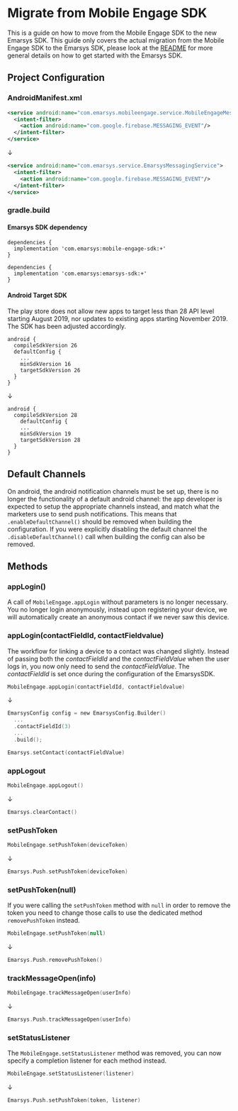 # Migrate from Mobile Engage SDK

This is a guide on how to move from the Mobile Engage SDK to the new Emarsys SDK. This guide only covers the actual migration from the Mobile Engage SDK to the Emarsys SDK, please look at the [README](README.md) for more general details on how to get started with the Emarsys SDK.

## Project Configuration

### AndroidManifest.xml

```xml
<service android:name="com.emarsys.mobileengage.service.MobileEngageMessagingService">
  <intent-filter>
    <action android:name="com.google.firebase.MESSAGING_EVENT"/>
  </intent-filter>
</service>
```
↓
```xml
<service android:name="com.emarsys.service.EmarsysMessagingService">
  <intent-filter>
    <action android:name="com.google.firebase.MESSAGING_EVENT"/>
  </intent-filter>
</service>
```

### gradle.build

#### Emarsys SDK dependency

```
dependencies {
  implementation 'com.emarsys:mobile-engage-sdk:+'
}
```

```
dependencies {
  implementation 'com.emarsys:emarsys-sdk:+'
}
```

#### Android Target SDK

The play store does not allow new apps to target less than 28 API level starting August 2019, nor updates to existing apps starting November 2019. The SDK has been adjusted accordingly.

```
android {
  compileSdkVersion 26
  defaultConfig {
    ...
    minSdkVersion 16
    targetSdkVersion 26
  }
}
```
↓
```
android {
  compileSdkVersion 28
    defaultConfig {
    ...
    minSdkVersion 19
    targetSdkVersion 28
  }
}
```

## Default Channels

On android, the android notification channels must be set up, there is no longer the functionality of a default android channel: the app developer is expected to setup the appropriate channels instead, and match what the marketers use to send push notifications. This means that `.enableDefaultChannel()` should be removed when building the configuration. If you were explicitly disabling the default channel the `.disableDefaultChannel()` call when building the config can also be removed.

## Methods

### appLogin()

A call of `MobileEngage.appLogin` without parameters is no longer necessary. You no longer login anonymously, instead upon registering your device, we will automatically create an anonymous contact if we never saw this device.

### appLogin(contactFieldId, contactFieldvalue)

The workflow for linking a device to a contact was changed slightly. Instead of passing both the *contactFieldId* and the *contactFieldValue* when the user logs in, you now only need to send the *contactFieldValue*. The *contactFieldId* is set once during the configuration of the EmarsysSDK.

```kotlin
MobileEngage.appLogin(contactFieldId, contactFieldvalue)
```
↓
```kotlin
EmarsysConfig config = new EmarsysConfig.Builder()
  ...
  .contactFieldId(3)
  ...
  .build();

Emarsys.setContact(contactFieldValue)
```

### appLogout

```kotlin
MobileEngage.appLogout()
```
↓
```kotlin
Emarsys.clearContact()
```

### setPushToken

```kotlin
MobileEngage.setPushToken(deviceToken)
```
↓
```kotlin
Emarsys.Push.setPushToken(deviceToken)
```

### setPushToken(null)

If you were calling the `setPushToken` method with `null` in order to remove the token you need to change those calls to use the dedicated method `removePushToken` instead.

```kotlin
MobileEngage.setPushToken(null)
```
↓
```kotlin
Emarsys.Push.removePushToken()
```

### trackMessageOpen(info)

```kotlin
MobileEngage.trackMessageOpen(userInfo)
```
↓
```kotlin
Emarsys.Push.trackMessageOpen(userInfo)
```

### setStatusListener

The `MobileEngage.setStatusListener` method was removed, you can now specify a completion listener for each method instead.

```swift
MobileEngage.setStatusListener(listener)
```
↓
```kotlin
Emarsys.Push.setPushToken(token, listener)
```
